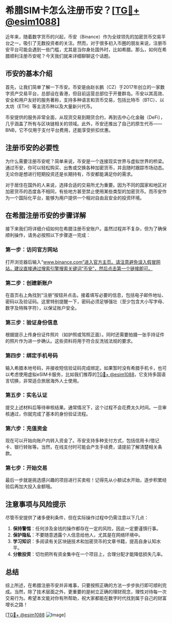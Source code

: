 # 希腊SIM卡怎么注册币安？[[TG💪+ @esim1088](https://t.me/s/esim1088)]

近年来，随着数字货币的兴起，币安（Binance）作为全球领先的加密货币交易平台之一，吸引了无数投资者的关注。然而，对于很多初入币圈的朋友来说，注册币安平台可能会遇到一些门槛，尤其是当你身处国外时，比如希腊。那么，如何在希腊顺利注册币安呢？今天我们就来详细聊聊这个话题。

## 币安的基本介绍

首先，让我们简单了解一下币安。币安是由赵长鹏（CZ）于2017年创立的一家数字资产交易平台，总部设在香港，但目前运营总部位于开曼群岛。币安以其高效、安全和用户友好的服务著称，支持多种语言和货币交易，包括比特币（BTC）、以太坊（ETH）等主流币种以及大量新兴代币。

币安提供的服务非常全面，从现货交易到期货合约，再到去中心化金融（DeFi），几乎涵盖了所有与区块链相关的领域。此外，币安还推出了自己的原生代币——BNB，它不仅用于支付平台费用，还能享受折扣优惠。

## 注册币安的必要性

为什么需要注册币安呢？简单来说，币安是一个连接现实世界与虚拟世界的桥梁。通过币安，你可以轻松购买、出售或交换各种加密货币，并且随时跟踪市场动态。无论你是想进行短期投资还是长期持有，币安都能满足你的需求。

对于居住在国外的人来说，选择合适的交易所尤为重要。因为不同的国家和地区对加密货币的态度各不相同，有些地方甚至禁止使用某些类型的加密货币。而币安作为一个国际化平台，能够为用户提供一个相对自由且安全的投资环境。

## 在希腊注册币安的步骤详解

接下来我们将详细介绍如何在希腊注册币安账户。虽然过程并不复杂，但为了确保顺利操作，请务必按照以下步骤逐一完成：

### 第一步：访问官方网站

打开浏览器后输入“www.binance.com”进入官方主页。请注意避免误入假冒网站，建议直接通过搜索引擎搜索关键词“币安”，然后点击第一个链接即可。

### 第二步：创建新账户

在首页右上角找到“注册”按钮并点击。接着填写必要的信息，包括电子邮件地址、密码以及验证码。这里特别提醒一下，密码必须足够强壮（至少包含大小写字母、数字及特殊字符），以保证账户安全。

### 第三步：验证身份信息

根据提示上传身份证件照片（如护照或驾照正面）。同时还需要拍摄一张手持证件的照片作为进一步确认。这些资料将用于符合反洗钱法规的要求。

### 第四步：绑定手机号码

输入希腊本地号码，并接收短信验证码完成绑定。如果暂时没有希腊手机卡，也可以考虑使用虚拟eSIM卡服务，比如我们推荐的[TG💪+ @esim1088](https://t.me/s/esim1088)，它支持多国语言切换，非常适合旅居海外人士使用。

### 第五步：实名认证

提交上述材料后等待审核结果。通常情况下，这个过程不会花费太久时间。一旦审核通过，你就完成了基本的身份验证流程。

### 第六步：充值资金

现在可以开始向账户内转入资金了。币安支持多种支付方式，包括信用卡/借记卡、银行转账等。当然，在线支付时可能会产生手续费，请提前了解清楚相关条款。

### 第七步：开始交易

最后一步就是挑选感兴趣的项目进行买卖啦！记得先从小额试水开始，逐步积累经验后再加大投入金额哦。

## 注意事项与风险提示

尽管币安提供了诸多便利条件，但在实际操作过程中仍需注意以下几点：

1. **保持警惕**：任何涉及金钱的操作都存在一定的风险，因此一定要谨慎行事。
2. **保护隐私**：不要随意透露个人信息给他人，尤其是在网络环境中。
3. **学习知识**：多阅读有关区块链技术和加密货币的文章书籍，提高自身认知水平。
4. **分散投资**：切勿把所有资金集中在一个项目上，合理分配才能降低损失几率。

## 总结

综上所述，在希腊注册币安并非难事，只要按照正确的方法一步步执行即可顺利完成。当然，除了技术层面之外，更重要的是树立正确的理财观念，理性对待每一次交易行为。希望本文能对你有所帮助，祝大家都能在数字时代找到属于自己的财富增长之路！

[[TG💪+ @esim1088](https://t.me/s/esim1088) ![Image](https://i.postimg.cc/4NQfJmqS/Snipaste-2025-05-13-00-14-12.png)]